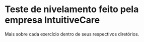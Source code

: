 <h1>Teste de nivelamento feito pela empresa IntuitiveCare</h1>
<p1>Mais sobre cada exercício dentro de seus respectivos diretórios.</p1>
